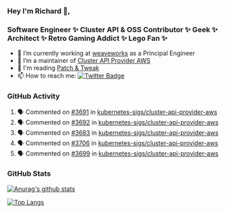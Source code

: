### Hey I'm Richard 👋, 

<h3 align="left">Software Engineer ✨ Cluster API & OSS Contributor ✨ Geek ✨ Architect ✨ Retro Gaming Addict ✨ Lego Fan ✨</h3>

- 🔭 I’m currently working at [weaveworks](https://github.com/weaveworks) as a Principal Engineer
- 👯 I’m a maintainer of [Cluster API Provider AWS](https://github.com/kubernetes-sigs/cluster-api-provider-aws)
- 💬 I'm reading [Patch & Tweak](https://bjooks.com/products/patch-tweak-exploring-modular-synthesis)
- 📫 How to reach me: [![Twitter Badge](https://img.shields.io/badge/-@fruit_case-00acee?style=flat&logo=Twitter&logoColor=white)](https://twitter.com/intent/follow?screen_name=fruit_case "Follow on Twitter")

### GitHub Activity 

<!--START_SECTION:activity-->
1. 🗣 Commented on [#3691](https://github.com/kubernetes-sigs/cluster-api-provider-aws/issues/3691) in [kubernetes-sigs/cluster-api-provider-aws](https://github.com/kubernetes-sigs/cluster-api-provider-aws)
2. 🗣 Commented on [#3692](https://github.com/kubernetes-sigs/cluster-api-provider-aws/issues/3692) in [kubernetes-sigs/cluster-api-provider-aws](https://github.com/kubernetes-sigs/cluster-api-provider-aws)
3. 🗣 Commented on [#3683](https://github.com/kubernetes-sigs/cluster-api-provider-aws/issues/3683) in [kubernetes-sigs/cluster-api-provider-aws](https://github.com/kubernetes-sigs/cluster-api-provider-aws)
4. 🗣 Commented on [#3706](https://github.com/kubernetes-sigs/cluster-api-provider-aws/issues/3706) in [kubernetes-sigs/cluster-api-provider-aws](https://github.com/kubernetes-sigs/cluster-api-provider-aws)
5. 🗣 Commented on [#3699](https://github.com/kubernetes-sigs/cluster-api-provider-aws/issues/3699) in [kubernetes-sigs/cluster-api-provider-aws](https://github.com/kubernetes-sigs/cluster-api-provider-aws)
<!--END_SECTION:activity-->

### GitHub Stats

[![Anurag's github stats](https://github-readme-stats.vercel.app/api?username=richardcase&count_private=true&show_icons=true)](https://github.com/anuraghazra/github-readme-stats)

[![Top Langs](https://github-readme-stats.vercel.app/api/top-langs/?username=richardcase&hide=html&layout=compact)](https://github.com/anuraghazra/github-readme-stats)
